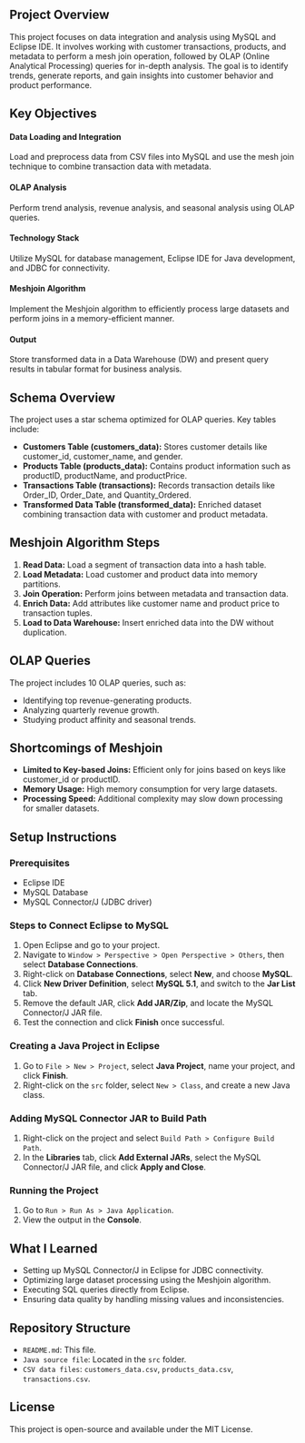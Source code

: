 ## Project Overview
This project focuses on data integration and analysis using MySQL and Eclipse IDE. It involves working with customer transactions, products, and metadata to perform a mesh join operation, followed by OLAP (Online Analytical Processing) queries for in-depth analysis. The goal is to identify trends, generate reports, and gain insights into customer behavior and product performance.

## Key Objectives
#### Data Loading and Integration
Load and preprocess data from CSV files into MySQL and use the mesh join technique to combine transaction data with metadata.

#### OLAP Analysis
Perform trend analysis, revenue analysis, and seasonal analysis using OLAP queries.

#### Technology Stack
Utilize MySQL for database management, Eclipse IDE for Java development, and JDBC for connectivity.

#### Meshjoin Algorithm
Implement the Meshjoin algorithm to efficiently process large datasets and perform joins in a memory-efficient manner.

#### Output
Store transformed data in a Data Warehouse (DW) and present query results in tabular format for business analysis.

## Schema Overview
The project uses a star schema optimized for OLAP queries. Key tables include:

- **Customers Table (customers_data):** Stores customer details like customer_id, customer_name, and gender.
- **Products Table (products_data):** Contains product information such as productID, productName, and productPrice.
- **Transactions Table (transactions):** Records transaction details like Order_ID, Order_Date, and Quantity_Ordered.
- **Transformed Data Table (transformed_data):** Enriched dataset combining transaction data with customer and product metadata.

## Meshjoin Algorithm Steps
1. **Read Data:** Load a segment of transaction data into a hash table.
2. **Load Metadata:** Load customer and product data into memory partitions.
3. **Join Operation:** Perform joins between metadata and transaction data.
4. **Enrich Data:** Add attributes like customer name and product price to transaction tuples.
5. **Load to Data Warehouse:** Insert enriched data into the DW without duplication.

## OLAP Queries
The project includes 10 OLAP queries, such as:

- Identifying top revenue-generating products.
- Analyzing quarterly revenue growth.
- Studying product affinity and seasonal trends.

## Shortcomings of Meshjoin
- **Limited to Key-based Joins:** Efficient only for joins based on keys like customer_id or productID.
- **Memory Usage:** High memory consumption for very large datasets.
- **Processing Speed:** Additional complexity may slow down processing for smaller datasets.

## Setup Instructions
### Prerequisites
- Eclipse IDE
- MySQL Database
- MySQL Connector/J (JDBC driver)

### Steps to Connect Eclipse to MySQL
1. Open Eclipse and go to your project.
2. Navigate to `Window > Perspective > Open Perspective > Others`, then select **Database Connections**.
3. Right-click on **Database Connections**, select **New**, and choose **MySQL**.
4. Click **New Driver Definition**, select **MySQL 5.1**, and switch to the **Jar List** tab.
5. Remove the default JAR, click **Add JAR/Zip**, and locate the MySQL Connector/J JAR file.
6. Test the connection and click **Finish** once successful.

### Creating a Java Project in Eclipse
1. Go to `File > New > Project`, select **Java Project**, name your project, and click **Finish**.
2. Right-click on the `src` folder, select `New > Class`, and create a new Java class.

### Adding MySQL Connector JAR to Build Path
1. Right-click on the project and select `Build Path > Configure Build Path`.
2. In the **Libraries** tab, click **Add External JARs**, select the MySQL Connector/J JAR file, and click **Apply and Close**.

### Running the Project
1. Go to `Run > Run As > Java Application`.
2. View the output in the **Console**.

## What I Learned
- Setting up MySQL Connector/J in Eclipse for JDBC connectivity.
- Optimizing large dataset processing using the Meshjoin algorithm.
- Executing SQL queries directly from Eclipse.
- Ensuring data quality by handling missing values and inconsistencies.

## Repository Structure
- `README.md`: This file.
- `Java source file`: Located in the `src` folder.
- `CSV data files`: `customers_data.csv`, `products_data.csv`, `transactions.csv`.

## License
This project is open-source and available under the MIT License.
